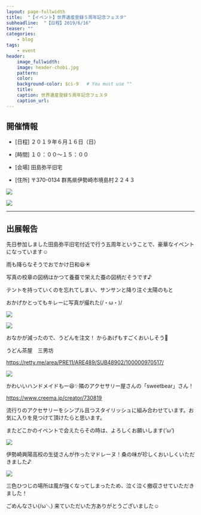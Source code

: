 ```yaml
---
layout: page-fullwidth
title:  "【イベント】世界遺産登録５周年記念フェスタ"
subheadline:  "【日程】2019/6/16"
teaser: ""
categories:
    - blog
tags:
    - event
header:
    image_fullwidth:
    image: header-chobi.jpg
    pattern:
    color:
    background-color: $ci-9   # You must use ""
    title:
    caption: 世界遺産登録５周年記念フェスタ
    caption_url: 
---
```


## 開催情報

* [日程] ２０１９年６月１６日（日）　

* [時間] １０：００〜１５：００

* [会場] 田島弥平旧宅 

* [住所] 〒370-0134 群馬県伊勢崎市境島村２２４３

![](https://lh3.googleusercontent.com/pw/ACtC-3deYP9oidKE7tIhrANfL0JmiVrBBYU__Ge7OIopgYg4fRKTkVhZm4_RMzft8qIQ1avndI2-IZ481tnvtRW9OHn9c-2DhFhMfKErEtu-Hb0TuQFVpkxHAWyYa86Hcx8Y74XWU0YEf2I4FZVrLab6pVaA=w449-h635-no?authuser=2)

![](https://lh3.googleusercontent.com/pw/ACtC-3dc_S9RRlZ-SSk8RcUz2HgP-sanNp-MtIUbtVlfnLQMAsrQIuUTLAIKtDmcXLkAAOvOT7FUe4RLnanndBOf4hqS0TAcq3VtKYjrXSZ3djwWvnKfMpDDsq6C4tdxLBoTL7etV4SC4aepvWFaSgmIJU-J=w452-h635-no?authuser=2)

---

## 出展報告

先日参加しました田島弥平旧宅付近で行う五周年ということで、豪華なイベントになっています☺️ 

雨も降らなそうでおでかけ日和😆☀️

写真の校章の図柄はかつて養蚕で栄えた蚕の図柄だそうです♪

テントを持っていくのを忘れてしまい、サンサンと降り注ぐ太陽のもと

おかげかとってもキレーに写真が撮れた(/・ω・)/

![](https://lh3.googleusercontent.com/pw/ACtC-3fRzZAvwAQyKT4J_MhwLlWNPfV0cscnBQTbyQdoynlRF2X65_Y7bpa3qqV3FA3OlifBPU12Hi79S1sBf7znD7Asy4Bg7nICB4w8gqS3tB0ZixEZd7v5rSJkxgHYYMwtgTImvzQMR3JXDN_JoDAQ4LsP=w847-h635-no?authuser=2)

![](https://lh3.googleusercontent.com/pw/ACtC-3fV7m_iOIdssnoqgJsNuiTgFXNXvFX3WzeqycIxvaFDBTb_Lq-t5jIqhMy0RzQESA0S9Vi_i1PoSjPGhlFQQkGv9vulA1R0DqMwvc38nmhTS7JH9IaAhwgF-YVHUvJNumtTvUd7cj5yTAHhT-sPm__j=w847-h635-no?authuser=2)

おなかが減ったので、うどんを注文！ からあげもすごくおいしそう🤣 

うどん茶屋　三男坊

https://retty.me/area/PRE11/ARE489/SUB48902/100000970517/

![](https://lh3.googleusercontent.com/pw/ACtC-3ekuPBdDNfxK82Vna03zNCTg7mPI94ZOYXIYjbe3iV5g1cR6A2OkMlAkSNlRiaAUZE-MdBzOg6nzI2-eGB6nsaMzwMQy5XGngw4SS75jC0vkjXpZkwyyOlJPyYpVPaV0Uh3Xth1Ei3GbgHBTusGwRL8=w847-h635-no?authuser=2)

 かわいいハンドメイドもー😆✨隣のアクセサリー屋さんの「sweetbear」さん！

https://www.creema.jp/creator/730819

流行りのアクセサリーをシンプル且つスタイリッシュに組み合わせています。お気に入りを見つけて頂けたらと思います。

またどこかのイベントで会えたらその時は、よろしくお願いします(*'ω'*)

![](https://lh3.googleusercontent.com/pw/ACtC-3edQnEs_YPM_4aSJ1djEZ4LX7wVOtm3-rm2XJj43RLgny68S54sMorsxjYgME4pVZwmTeesPQylDIxDi186cd8PmW4WPS29OkmiOOKhFTiS8-nLnf64LPxWlPrBkGL7RxnYYNnAevi2zPb97DNhjBVa=w847-h635-no?authuser=2)


伊勢崎興陽高校の生徒さんが作ったマドレーヌ！桑の味が珍しくおいしくいただきました♪

![](https://lh3.googleusercontent.com/pw/ACtC-3escdFLGuNTtKpBwAYgG_inYEkTCqut-ZYd7zuscrF4MA0Z9S2KO46FZ0KFhRxBeSsanshH01GFFNFpn0rZEpF7LguUHQfOM8-3r6P7Y4fdVgDLK_nC37cD4owX0bj2_d3FdsIF07eXdzoPXbCdBqRA=w847-h635-no?authuser=2)


三色ひつじの場所は風が強くなってしまったため、泣く泣く撤収させていただきました！

ごめんなさい(/ω＼) 来ていただいた方ありがとうございました☺️